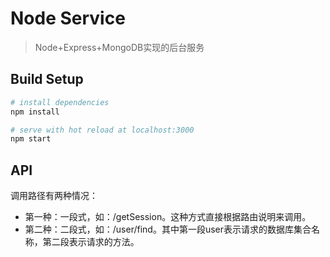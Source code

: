 # Node Service

> Node+Express+MongoDB实现的后台服务  

## Build Setup

``` bash
# install dependencies
npm install

# serve with hot reload at localhost:3000
npm start

```
## API

调用路径有两种情况：
- 第一种：一段式，如：/getSession。这种方式直接根据路由说明来调用。
- 第二种：二段式，如：/user/find。其中第一段user表示请求的数据库集合名称，第二段表示请求的方法。


```
```